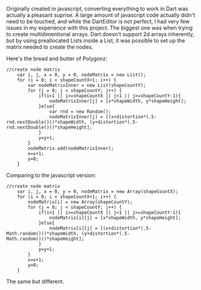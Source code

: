 Originally created in javascript, converting everything to work in Dart was actually a pleasant suprise. A large amount of javascript code actually didn't need to be touched, and while the DartEditor is not perfect, I had very few issues in my experience with this project. The biggest one was when trying to create multidimentional arrays. Dart doesn't support 2d arrays inherently, but by using preallocated Lists inside a List, it was possible to set up the matrix needed to create the nodes.


Here's the bread and butter of Polygonz:
```
//create node matrix
    var i, j, x = 0, y = 0, nodeMatrix = new List();
    for (i = 0; i < shapeCountX+1; i++) {
        var nodeMatrixInner = new List(shapeCountY);
        for (j = 0; j < shapeCountY; j++) {
            if(i<1 || i>=shapeCountX || j<1 || j>=shapeCountY-1){
                nodeMatrixInner[j] = [x*shapeWidth, y*shapeHeight];
            }else{
                var rnd = new Random();
                nodeMatrixInner[j] = [(x+distortion*(.5-rnd.nextDouble()))*shapeWidth, (y+distortion*(.5-rnd.nextDouble()))*shapeHeight];
            }
            y=y+1;
        }
        nodeMatrix.add(nodeMatrixInner);
        x=x+1;
        y=0;
    }
```

Comparing to the javascript version:
```
//create node matrix
    var i, j, x = 0, y = 0, nodeMatrix = new Array(shapeCountX);
    for (i = 0; i < shapeCountX+1; i++) {
        nodeMatrix[i] = new Array(shapeCountY);
        for (j = 0; j < shapeCountY; j++) {
            if(i<1 || i>=shapeCountX || j<1 || j>=shapeCountY-1){
                nodeMatrix[i][j] = [x*shapeWidth, y*shapeHeight];
            }else{
                nodeMatrix[i][j] = [(x+distortion*(.5-Math.random()))*shapeWidth, (y+distortion*(.5-Math.random()))*shapeHeight];
            }
            y=y+1;
        }
        x=x+1;
        y=0;
    }
```

The same but different.
